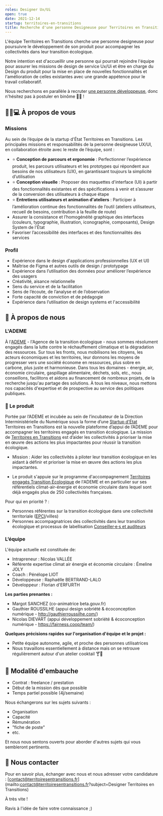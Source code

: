 ```yaml
---
roles: Designer Ux/Ui
open: true
date: 2021-12-14
startup: territoires-en-transitions
title: Recherche d'une personne Designeuse pour Territoires en Transitions
---
```




L'équipe Territoires en Transitions cherche une personne designeuse pour poursuivre le développement de son produit pour accompagner les collectivités dans leur transition écologique.

Notre intention est d'accueillir une personne qui pourrait rejoindre l'équipe pour assurer les missions de design de service Ux/Ui et être en charge du Design du produit pour la mise en place de nouvelles fonctionnalités et l'amélioration de celles existantes avec une grande appétence pour le travail collaboratif.

Nous recherchons en parallèle à recruter [une personne développeuse](https://beta.gouv.fr/recrutement/2021/12/14/developpeur-Front-End-territoires-en-transitions.html), donc n'hésitez pas à postuler en binôme 💃🕺 !

## 💃🕺💻 À propos de vous

### Missions
Au sein de l’équipe de la startup d'État Territoires en Transitions.
Les principales missions et responsabilités de la personne designeuse UX/UI, en collaboration étroite avec le reste de l’équipe, sont :
- ⭐ **Conception de parcours et ergonomie** : Perfectionner l’expérience produit, les parcours utilisateurs et les prototypes qui répondent aux besoins de nos utilisateurs (UX), en garantissant toujours la simplicité d’utilisation
- ⭐ **Conception visuelle** : Proposer des maquettes d'interface (UI) à partir des fonctionnalités existantes et des spécifications à venir et s’assurer de la conversion des utilisateurs à chaque étape
- ⭐ **Entretiens utilisateurs et animation d'ateliers** : Participer à l’amélioration continue des fonctionnalités de l’outil (ateliers utilisateurs, recueil de besoins, contribution à la feuille de route)
- Assurer la consistance et l’homogénéité graphique des interfaces (couleurs, typographie, illustration, iconographie, composants), Design System de l'État
- Favoriser l’accessibilité des interfaces et des fonctionnalités des services

### Profil
- Expérience dans le design d'applications professionnelles (UX et UI)
- Maîtrise de Figma et autres outils de design / prototypage
- Expérience dans l’utilisation des données pour améliorer l’expérience des usagers
- Créativité, aisance relationnelle
- Sens du service et de la facilitation
- Sens de l’écoute, de l’analyse et de l’observation
- Forte capacité de conviction et de pédagogie
- Expérience dans l’utilisation de design systems et l'accessibilité

## 👀 À propos de nous 

### L'ADEME

À l'[ADEME](https://www.ademe.fr/) - l'Agence de la transition écologique - nous sommes résolument engagés dans la lutte contre le réchauffement climatique et la dégradation des ressources. Sur tous les fronts, nous mobilisons les citoyens, les acteurs économiques et les territoires, leur donnons les moyens de progresser vers une société économe en ressources, plus sobre en carbone, plus juste et harmonieuse.
Dans tous les domaines - énergie, air, économie circulaire, gaspillage alimentaire, déchets, sols, etc., nous conseillons, facilitons et aidons au financement de nombreux projets, de la recherche jusqu'au partage des solutions. À tous les niveaux, nous mettons nos capacités d'expertise et de prospective au service des politiques publiques.

### 🌱 Le produit 

Portée par l’ADEME et incubée au sein de l’incubateur de la Direction Interministérielle du Numérique sous la forme d’une [Startup d'État](https://beta.gouv.fr) Territoires en Transitions est la nouvelle plateforme d’appui de l’ADEME pour accompagner les territoires engagés en transition écologique. La mission de [Territoires en Transitions](https://territoiresentransitions.fr/) est d’aider les collectivités à prioriser la mise en œuvre des actions les plus impactantes pour réussir la transition écologique. 

* Mission : Aider les collectivités à piloter leur transition écologique en les aidant à définir et prioriser la mise en œuvre des actions les plus impactantes. 

* Le produit s'appuie sur le programme d'accompagnement [Territoires engagés Transition Écologique](https://territoireengagetransitionecologique.ademe.fr/) de l'ADEME et en particulier sur ses référentiels climat-air-énergie et économie circulaire dans lequel sont déjà engagés plus de 250 collectivités françaises.

Pour qui en priorité ? :
* Personnes référentes sur la transition écologique dans une collectivité territoriale ([EPCI](https://fr.wikipedia.org/wiki/%C3%89tablissement_public_de_coop%C3%A9ration_intercommunale)/villes)
* Personnes accompagnatrices des collectivités dans leur transition écologique et processus de labellisation [Conseiller·e·s et auditeurs](https://territoireengagetransitionecologique.ademe.fr/climat-air-energie/labellisation/) 

### L’équipe

L'équipe actuelle est constituée de:
* Intrapreneur : Nicolas VALLÉE
* Référente expertise climat air énergie et économie circulaire :  Émeline JOLY 
* Coach : Pénélope LIOT
* Développeuse : Raphaëlle BERTRAND-LALO
* Développeur : Florian d'ERFURTH

**Les parties prenantes :**

* Margot SANCHEZ (co-animatrice beta.gouv.fr)
* Gauthier ROUSSILHE (appui design sobriété & écoconception numérique - http://gauthierroussilhe.com/)
* Nicolas DIEVART (appui développement sobriété & écoconception numérique - https://fairness.coop/team/)


**Quelques précisions rapides sur l'organisation d'équipe et le projet :**

* Petite équipe autonome, agile, et proche des personnes utilisatrices
* Nous travaillons essentiellement à distance mais on se retrouve régulièrement autour d'un atelier cooktail 🍸🍪


## 🧳 Modalité d'embauche
* Contrat : freelance / prestation 
* Début de la mission dès que possible
* Temps partiel possible (4j/semaine)

Nous échangerons sur les sujets suivants : 
* Organisation
* Capacité
* Rémunération
* "fiche de poste"
* etc.

Et nous nous sentons ouverts pour aborder d'autres sujets qui vous sembleront pertinents.


## 📝 Nous contacter
Pour en savoir plus, échanger avec nous et nous adresser votre candidature : [contact@territoiresentransitions.fr](mailto:contact@territoiresentransitions.fr?subject=Designer Territoires en Transitions)

À très vite !

Ravis à l'idée de faire votre connaissance ;)
